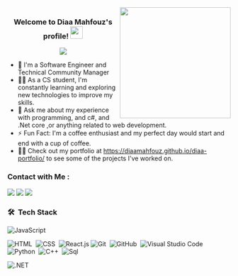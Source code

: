 
<img width="250" align="right" src="https://c.tenor.com/_DOBjnGspYAAAAAM/code-coding.gif">

<h3 align="center">
  Welcome to Diaa Mahfouz's profile!
  <img src="https://media.giphy.com/media/hvRJCLFzcasrR4ia7z/giphy.gif" width="28">
</h3>

<!-- Typing SVG by DenverCoder1 - https://github.com/DenverCoder1/readme-typing-svg -->
<p align="center">
  <a href="https://github.com/DenverCoder1/readme-typing-svg"><img src="https://readme-typing-svg.herokuapp.com/?lines=Full-stack%20web%20developer;Always%20learning%20new%20things&font=Fira%20Code&center=true&width=440&height=45&color=f75c7e&vCenter=true&size=22"></a>
</p> 

- 🏢 I'm a Software Engineer and Technical Community Manager 
- 👨‍💻 As a CS student, I'm constantly learning and exploring new technologies to improve my skills.
- 💬 Ask me about my experience with programming, and c#, and .Net core ,or anything related to web development.
- ⚡ Fun Fact: I'm a coffee enthusiast and my perfect day would start and end with a cup of coffee.
- 👨‍💻 Check out my portfolio at https://diaamahfouz.github.io/diaa-portfolio/ to see some of the projects I've worked on.


### Contact with Me :

<a href="https://www.linkedin.com/in/diaa-mahfouz-bb911b25b" target="_blank"><img src="https://img.shields.io/badge/-Diaa%20Mahfouz-0077B5?style=for-the-badge&logo=Linkedin&logoColor=white"/></a>
<a href="https://wa.me/+201012819721" target="_blank"><img src="https://img.shields.io/badge/-Diaa%20Mahfouz-0077B5?style=for-the-badge&logo=Whatsapp&logoColor=white"/></a>
<a href="https://bio.link/diaamahf" target="_blank"><img src="https://img.shields.io/badge/-Diaa%20Mahfouz-0077B5?style=for-the-badge&logo=Links&logoColor=white"/></a>

### 🛠 &nbsp;Tech Stack
![JavaScript](https://img.shields.io/badge/-JavaScript-05122A?style=flat&logo=javascript)&nbsp;

![HTML](https://img.shields.io/badge/-HTML-05122A?style=flat&logo=HTML5)&nbsp;
![CSS](https://img.shields.io/badge/-CSS-05122A?style=flat&logo=CSS3&logoColor=1572B6)&nbsp;
![React.js](https://img.shields.io/badge/-React-05122A?style=flat&logo=react)
![Git](https://img.shields.io/badge/-Git-05122A?style=flat&logo=git)&nbsp;
![GitHub](https://img.shields.io/badge/-GitHub-05122A?style=flat&logo=github)&nbsp;
![Visual Studio Code](https://img.shields.io/badge/-Visual%20Studio%20Code-05122A?style=flat&logo=visual-studio-code&logoColor=007ACC)&nbsp;
![Python](https://img.shields.io/badge/-Python%20-05122A?style=flat&logo=python)&nbsp;
![C++](https://img.shields.io/badge/-C++%20-05122A?style=flat&logo=c++)&nbsp;
![Sql](https://img.shields.io/badge/-sql%20-05122A?style=flat&logo=sql)&nbsp;

![.NET](https://img.shields.io/badge/-.net%20-05122A?style=flat&logo=.net)&nbsp;



